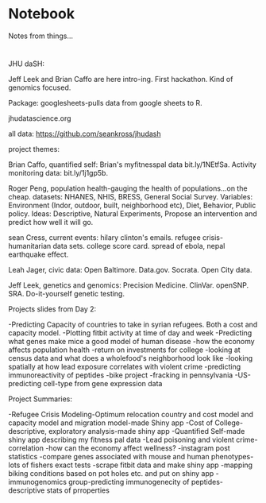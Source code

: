 # Notebook
Notes from things...

#
JHU daSH:

Jeff Leek and Brian Caffo are here intro-ing. First hackathon. Kind of genomics focused. 

Package: googlesheets-pulls data from google sheets to R.

jhudatascience.org

all data: https://github.com/seankross/jhudash


project themes:

Brian Caffo, quantified self: Brian's myfitnesspal data bit.ly/1NEtfSa. Activity monitoring data: bit.ly/1j1gp5b. 

Roger Peng, population health-gauging the health of populations...on the cheap. datasets: NHANES, NHIS, BRESS, General Social Survey. Variables: Environment (Indor, outdoor, built, neighborhood etc), Diet, Behavior, Public policy. Ideas: Descriptive, Natural Experiments, Propose an intervention and predict how well it will go. 

sean Cress, current events: hilary clinton's emails. refugee crisis-humanitarian data sets. college score card. spread of ebola, nepal earthquake effect. 

Leah Jager, civic data: Open Baltimore. Data.gov. Socrata. Open City data. 

Jeff Leek, genetics and genomics: Precision Medicine. ClinVar. openSNP. SRA. Do-it-yourself genetic testing. 


Projects slides from Day 2:

-Predicting Capacity of countries to take in syrian refugees. Both a cost and capacity model. 
-Plotting fitbit activity at time of day and week
-Predicting what genes make mice a good model of human disease
-how the economy affects population health
-return on investments for college
-looking at census data and what does a wholefood's neighborhood look like
-looking spatially at how lead exposure correlates with violent crime
-predicting immunoreactivity of peptides
-bike project
-fracking in pennsylvania
-US-predicting cell-type from gene expression data

Project Summaries:

-Refugee Crisis Modeling-Optimum relocation country and cost model and capacity model and migration model-made Shiny app
-Cost of College-descriptive, exploratory analysis-made shiny app
-Quantified Self-made shiny app describing my fitness pal data
-Lead poisoning and violent crime-correlation
-how can the economy affect wellness?
-instagram post statistics
-compare genes associated with mouse and human phenotypes-lots of fishers exact tests
-scrape fitbit data and make shiny app
-mapping biking conditions based on pot holes etc. and put on shiny app
-immunogenomics group-predicting immunogenecity of peptides-descriptive stats of prroperties
#

